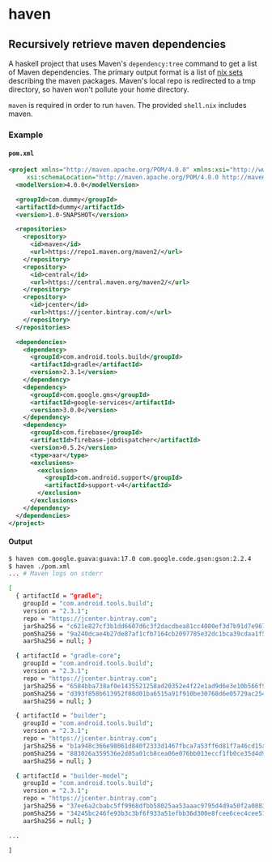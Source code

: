 # haven
## Recursively retrieve maven dependencies

A haskell project that uses Maven's `dependency:tree` command to get a
list of Maven dependencies. The primary output format is a list of
[nix sets](http://nixos.org/nix/manual/#idm140737318096432) describing
the maven packages. Maven's local repo is redirected to a tmp
directory, so haven won't pollute your home directory.

`maven` is required in order to run `haven`. The provided `shell.nix` 
includes maven.

### Example

#### `pom.xml`

```xml
<project xmlns="http://maven.apache.org/POM/4.0.0" xmlns:xsi="http://www.w3.org/2001/XMLSchema-instance"
     xsi:schemaLocation="http://maven.apache.org/POM/4.0.0 http://maven.apache.org/xsd/maven-4.0.0.xsd">
  <modelVersion>4.0.0</modelVersion>

  <groupId>com.dummy</groupId>
  <artifactId>dummy</artifactId>
  <version>1.0-SNAPSHOT</version>

  <repositories>
    <repository>
      <id>maven</id>
      <url>https://repo1.maven.org/maven2/</url>
    </repository>
    <repository>
      <id>central</id>
      <url>https://central.maven.org/maven2/</url>
    </repository>
    <repository>
      <id>jcenter</id>
      <url>https://jcenter.bintray.com/</url>
    </repository>
  </repositories>

  <dependencies>
    <dependency>
      <groupId>com.android.tools.build</groupId>
      <artifactId>gradle</artifactId>
      <version>2.3.1</version>
    </dependency>
    <dependency>
      <groupId>com.google.gms</groupId>
      <artifactId>google-services</artifactId>
      <version>3.0.0</version>
    </dependency>
    <dependency>
      <groupId>com.firebase</groupId>
      <artifactId>firebase-jobdispatcher</artifactId>
      <version>0.5.2</version>
      <type>aar</type>
      <exclusions>
        <exclusion>
          <groupId>com.android.support</groupId>
          <artifactId>support-v4</artifactId>
        </exclusion>
      </exclusions>
    </dependency>
  </dependencies>
</project>
```

#### Output

```bash
$ haven com.google.guava:guava:17.0 com.google.code.gson:gson:2.2.4
$ haven ./pom.xml
... # Maven logs on stderr

[
  { artifactId = "gradle";
    groupId = "com.android.tools.build";
    version = "2.3.1";
    repo = "https://jcenter.bintray.com";
    jarSha256 = "c621e827cf3b1dd6607d6c3f2dacdbea81cc4000ef3d7b91d7e967f368b9d9c3";
    pomSha256 = "9a240dcae4b27de87af1cfb7164cb2097785e32dc1bca39cdaa1f5504c50cae4";
    aarSha256 = null; }

  { artifactId = "gradle-core";
    groupId = "com.android.tools.build";
    version = "2.3.1";
    repo = "https://jcenter.bintray.com";
    jarSha256 = "6584bba738af0e1435521258ad20352e4f22e1ad9d6e3e10b566f9e316674804";
    pomSha256 = "d393f858b613952f08d01ba6515a91f910be30768d6e05729ac254d632c87e3b";
    aarSha256 = null; }

  { artifactId = "builder";
    groupId = "com.android.tools.build";
    version = "2.3.1";
    repo = "https://jcenter.bintray.com";
    jarSha256 = "b1a948c366e98061d840f2333d1467fbca7a53ff6d81f7a46cd15aea0a1272cc";
    pomSha256 = "883026a359536e2d05a01cb8cea06e076bb013eccf1fb0ce35d4d96beda60521";
    aarSha256 = null; }

  { artifactId = "builder-model";
    groupId = "com.android.tools.build";
    version = "2.3.1";
    repo = "https://jcenter.bintray.com";
    jarSha256 = "37ee6a2cbabc5ff9968dfbb58025aa53aaac9795d4d9a50f2a0883076e7398fb";
    pomSha256 = "34245bc246fe93b3c3bf6f933a51efbb36d300e8fcee6cec4cee51653a1469b3";
    aarSha256 = null; }

...

]
```
